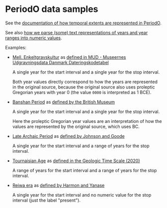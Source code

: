 # PeriodO data samples

See the [documentation of how temporal extents are represented in PeriodO](https://perio.do/technical-overview/#temporal-extent).

See also [how we parse (some) text representations of years and year ranges into numeric values](https://github.com/periodo/periodo-client/tree/master/modules/periodo-date-parser).

Examples:

* [Mell. Enkeltgravskultur](mud-mell-enkeltgravskultur.ttl#L19-L24) as [defined in MUD - Museernes Udgravningsdata Danmark Dateringskodetabel](http://n2t.net/ark:/99152/p0r8d9ccs43)
    
    A single year for the start interval and a single year for the stop interval.
    
    Both year values directly correspond to how the years are represented in the original source, because the original source also uses proleptic Gregorian years with year 0 (the value `0000` is interpreted as 1 BCE).
    
* [Banshan Period](british-museum-banshan.ttl#L22-L27) as [defined by the British Museum](http://n2t.net/ark:/99152/p08m57h395t)

    A single year for the start interval and a single year for the stop interval.
    
    Here the proleptic Gregorian year values are an interpretation of how the values are represented by the original source, which uses BC.
    
* [Late Archaic Period](johnson-goode-late-archaic.ttl#L24-L31) as [defined by Johnson and Goode](http://n2t.net/ark:/99152/p0t3585c8d7)

    A single year for the start interval and a range of years for the stop interval.
    
* [Tournaisian Age](icc-tournaisian.ttl#L20-L29) as [defined in the Geologic Time Scale (2020)](http://n2t.net/ark:/99152/p09qtgwqhqk)

    A range of years for the start interval and a range of years for the stop interval.

* [Reiwa era](harmon-yanase-reiwa.ttl#L19-L23) as [defined by Harmon and Yanase](http://n2t.net/ark:/99152/p0fbfthrjgj)

    A single year for the start interval and no numeric value for the stop interval (just the label "present").
